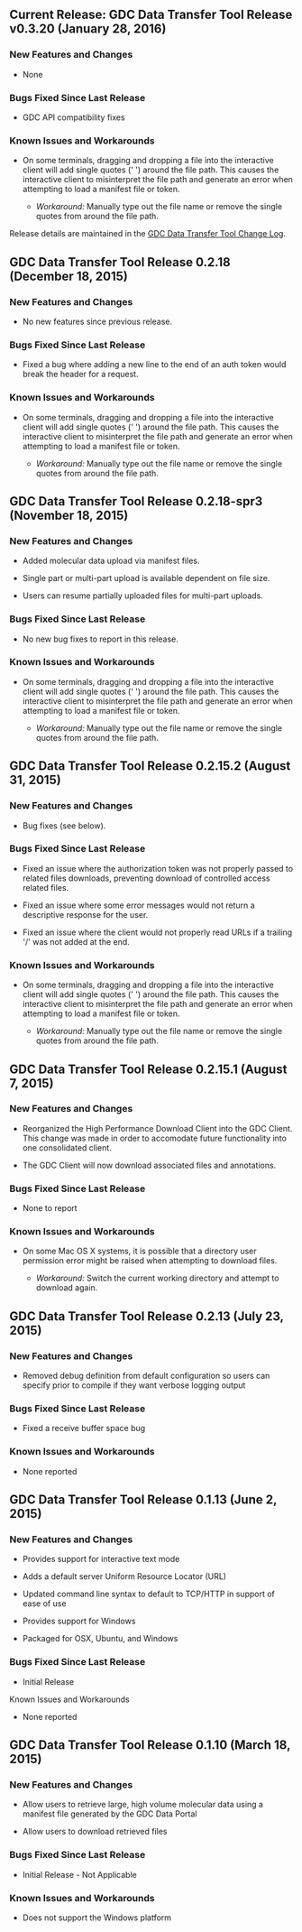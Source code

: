 ## Current Release: GDC Data Transfer Tool Release v0.3.20 (January 28, 2016)

### New Features and Changes

* None

### Bugs Fixed Since Last Release

* GDC API compatibility fixes

### Known Issues and Workarounds

* On some terminals, dragging and dropping a file into the interactive client will add single quotes (' ') around the file path. This causes the interactive client to misinterpret the file path and generate an error when attempting to load a manifest file or token.

  * *Workaround:* Manually type out the file name or remove the single quotes from around the file path.

Release details are maintained in the [GDC Data Transfer Tool Change Log](https://github.com/NCI-GDC/gdc-client/blob/master/CHANGELOG.md).

## GDC Data Transfer Tool Release 0.2.18 (December 18, 2015)

### New Features and Changes

* No new features since previous release.

### Bugs Fixed Since Last Release

* Fixed a bug where adding a new line to the end of an auth token would break the header for a request.

### Known Issues and Workarounds

* On some terminals, dragging and dropping a file into the interactive client will add single quotes (' ') around the file path. This causes the interactive client to misinterpret the file path and generate an error when attempting to load a manifest file or token.

  * *Workaround:* Manually type out the file name or remove the single quotes from around the file path.

## GDC Data Transfer Tool Release 0.2.18-spr3 (November 18, 2015)

### New Features and Changes

* Added molecular data upload via manifest files.

* Single part or multi-part upload is available dependent on file size.

* Users can resume partially uploaded files for multi-part uploads.

### Bugs Fixed Since Last Release

* No new bug fixes to report in this release.

### Known Issues and Workarounds

* On some terminals, dragging and dropping a file into the interactive client will add single quotes (' ') around the file path. This causes the interactive client to misinterpret the file path and generate an error when attempting to load a manifest file or token.

  * *Workaround:* Manually type out the file name or remove the single quotes from around the file path.

## GDC Data Transfer Tool Release 0.2.15.2 (August 31, 2015)

### New Features and Changes

* Bug fixes (see below).

### Bugs Fixed Since Last Release

* Fixed an issue where the authorization token was not properly passed to related files downloads, preventing download of controlled access related files.

* Fixed an issue where some error messages would not return a descriptive response for the user.

* Fixed an issue where the client would not properly read URLs if a trailing '/' was not added at the end.

### Known Issues and Workarounds

* On some terminals, dragging and dropping a file into the interactive client will add single quotes (' ') around the file path. This causes the interactive client to misinterpret the file path and generate an error when attempting to load a manifest file or token.

  * *Workaround:* Manually type out the file name or remove the single quotes from around the file path.

## GDC Data Transfer Tool Release 0.2.15.1 (August 7, 2015)

### New Features and Changes

* Reorganized the High Performance Download Client into the GDC Client. This change was made in order to accomodate future functionality into one consolidated client.

* The GDC Client will now download associated files and annotations.

### Bugs Fixed Since Last Release

* None to report

### Known Issues and Workarounds

* On some Mac OS X systems, it is possible that a directory user permission error might be raised when attempting to download files.

  * *Workaround:* Switch the current working directory and attempt to download again.

## GDC Data Transfer Tool Release 0.2.13 (July 23, 2015)

### New Features and Changes

* Removed debug definition from default configuration so users can specify prior to compile if they want verbose logging output

### Bugs Fixed Since Last Release

* Fixed a receive buffer space bug

### Known Issues and Workarounds

* None reported

## GDC Data Transfer Tool Release 0.1.13 (June 2, 2015)

### New Features and Changes

* Provides support for interactive text mode

* Adds a default server Uniform Resource Locator (URL)

* Updated command line syntax to default to TCP/HTTP in support of ease of use

* Provides support for Windows

* Packaged for OSX, Ubuntu, and Windows

### Bugs Fixed Since Last Release

* Initial Release

Known Issues and Workarounds

* None reported

## GDC Data Transfer Tool Release 0.1.10 (March 18, 2015)

### New Features and Changes

* Allow users to retrieve large, high volume molecular data using a manifest file generated by the GDC Data Portal

* Allow users to download retrieved files

### Bugs Fixed Since Last Release

* Initial Release - Not Applicable

### Known Issues and Workarounds

* Does not support the Windows platform

&nbsp;